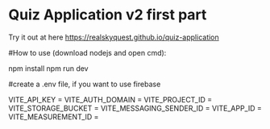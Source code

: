 # Quiz Application v2 first part

Try it out at here https://realskyquest.github.io/quiz-application

#How to use (download nodejs and open cmd):

npm install
npm run dev

#create a .env file, if you want to use firebase

VITE_API_KEY =
VITE_AUTH_DOMAIN =
VITE_PROJECT_ID =
VITE_STORAGE_BUCKET =
VITE_MESSAGING_SENDER_ID =
VITE_APP_ID =
VITE_MEASUREMENT_ID =
